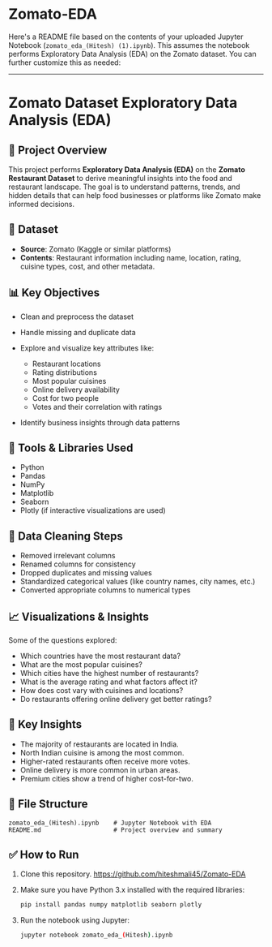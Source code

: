 # Zomato-EDA
Here's a README file based on the contents of your uploaded Jupyter Notebook (`zomato_eda_(Hitesh) (1).ipynb`). This assumes the notebook performs Exploratory Data Analysis (EDA) on the Zomato dataset. You can further customize this as needed:

---

# Zomato Dataset Exploratory Data Analysis (EDA)

## 📌 Project Overview

This project performs **Exploratory Data Analysis (EDA)** on the **Zomato Restaurant Dataset** to derive meaningful insights into the food and restaurant landscape. The goal is to understand patterns, trends, and hidden details that can help food businesses or platforms like Zomato make informed decisions.

## 📂 Dataset

* **Source**: Zomato (Kaggle or similar platforms)
* **Contents**: Restaurant information including name, location, rating, cuisine types, cost, and other metadata.

## 📊 Key Objectives

* Clean and preprocess the dataset
* Handle missing and duplicate data
* Explore and visualize key attributes like:

  * Restaurant locations
  * Rating distributions
  * Most popular cuisines
  * Online delivery availability
  * Cost for two people
  * Votes and their correlation with ratings
* Identify business insights through data patterns

## 🔧 Tools & Libraries Used

* Python
* Pandas
* NumPy
* Matplotlib
* Seaborn
* Plotly (if interactive visualizations are used)

## 🧹 Data Cleaning Steps

* Removed irrelevant columns
* Renamed columns for consistency
* Dropped duplicates and missing values
* Standardized categorical values (like country names, city names, etc.)
* Converted appropriate columns to numerical types

## 📈 Visualizations & Insights

Some of the questions explored:

* Which countries have the most restaurant data?
* What are the most popular cuisines?
* Which cities have the highest number of restaurants?
* What is the average rating and what factors affect it?
* How does cost vary with cuisines and locations?
* Do restaurants offering online delivery get better ratings?

## 🧠 Key Insights

* The majority of restaurants are located in India.
* North Indian cuisine is among the most common.
* Higher-rated restaurants often receive more votes.
* Online delivery is more common in urban areas.
* Premium cities show a trend of higher cost-for-two.

## 📁 File Structure

```
zomato_eda_(Hitesh).ipynb    # Jupyter Notebook with EDA
README.md                    # Project overview and summary
```

## ✅ How to Run

1. Clone this repository.
  https://github.com/hiteshmali45/Zomato-EDA
3. Make sure you have Python 3.x installed with the required libraries:

   ```bash
   pip install pandas numpy matplotlib seaborn plotly
   ```
4. Run the notebook using Jupyter:

   ```bash
   jupyter notebook zomato_eda_(Hitesh).ipynb
   ```
